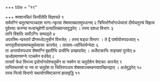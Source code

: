 +++
title = "१९"

+++
श्मशानचितं चिन्वीतेति विज्ञायते १   
सर्वमग्निं चतुरश्रान्पञ्चदश भागा-न्कृत्वा तेषामाख्यातमुपधानम् २
त्रिभिर्भागैर्भागार्धव्यासं दीर्घचतुरश्रं विहृत्य पूर्वस्याः करण्या मध्याच्छ्रोणी प्रत्यालिख्यान्तावुद्धरेत् । तस्य दशधा विभागः ३   
तानि विंशतिः सर्वोऽग्निः सम्पद्यते ४   
अपरस्मि-न्प्रस्तारे प्रौगमध्येऽनूचीनं विभजेत् । तस्य षड्धा विभागः । ते द्वे पर्श्वयोरुपदध्यात् ५
भागतृतीयायामश्चतुर्थव्यासाः कारयेत् । तासाम-र्ध्यास्तिर्यग्भेदाः ६   
ता अन्तयोरुपधाय शेषमग्निं बृहतीभिः प्राचीभिः प्रच्छादयेत् । अर्धेष्टकाभिः सङ्ख्यां पूरयेत् ७   
ऊर्ध्वप्रमाणमग्नेः पञ्चमेन वर्धयेत् ८   
तत्सर्वं त्रेधा विभज्य द्वयोर्भागयोश्चतुर्थेन वा नवमेन वा चतुर्दशेन वेष्टकाः कारयेत् ९   
ताभिश्चतस्रो वा नव वा चतुर्दश वा चितिरुपधाय शेषमवाञ्चमक्ष्णयापच्छिन्द्यात् । अर्धमुद्धरेत् १०   
तस्य नित्यो विभागो यथायोगमिष्टकानां ह्रासवृद्धि ११   
